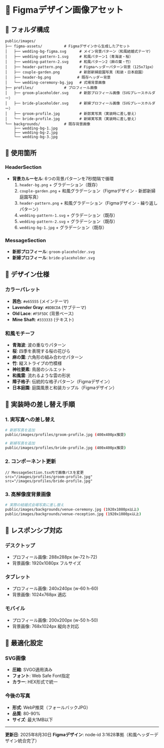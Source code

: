 # 🎨 Figmaデザイン画像アセット

## 📁 フォルダ構成

```
public/images/
├── figma-assets/          # Figmaデザインから生成したアセット
│   ├── wedding-bg-figma.svg      # メイン背景パターン（和風結婚式テーマ）
│   ├── wedding-pattern-1.svg     # 和風パターン1（青海波・桜）
│   ├── wedding-pattern-2.svg     # 和風パターン2（麻の葉・竹）
│   ├── header-pattern.png        # Figmaヘッダーパターン背景（125x71px）
│   ├── couple-garden.png         # 新郎新婦庭園写真（和装・日本庭園）
│   ├── header-bg.png            # 既存ヘッダー背景
│   └── wedding-ceremony-bg.jpg   # 式場背景画像
├── profiles/              # プロフィール画像
│   ├── groom-placeholder.svg     # 新郎プロフィール画像（SVGプレースホルダー）
│   ├── bride-placeholder.svg     # 新婦プロフィール画像（SVGプレースホルダー）
│   ├── groom-profile.jpg         # 新郎実写真（実装時に差し替え）
│   └── bride-profile.jpg         # 新婦実写真（実装時に差し替え）
└── backgrounds/           # 既存背景画像
    ├── wedding-bg-1.jpg
    ├── wedding-bg-2.jpg
    └── wedding-bg-3.jpg
```

## 🎯 使用箇所

### HeaderSection
- **背景カルーセル**: 6つの背景パターンを7秒間隔で循環
  1. `header-bg.png` + グラデーション（既存）
  2. `couple-garden.png` + 和風グラデーション（Figmaデザイン - 新郎新婦庭園写真）
  3. `header-pattern.png` + 和風グラデーション（Figmaデザイン - 繰り返しパターン）
  4. `wedding-pattern-1.svg` + グラデーション（既存）
  5. `wedding-pattern-2.svg` + グラデーション（既存）
  6. `wedding-bg-1.jpg` + グラデーション（既存）

### MessageSection
- **新郎プロフィール**: `groom-placeholder.svg`
- **新婦プロフィール**: `bride-placeholder.svg`

## 🎨 デザイン仕様

### カラーパレット
- **茜色**: `#e65555` (メインテーマ)
- **Lavender Gray**: `#BDBCDA` (サブテーマ)
- **Old Lace**: `#F5F5DC` (背景ベース)
- **Mine Shaft**: `#333333` (テキスト)

### 和風モチーフ
- **青海波**: 波の重なりパターン
- **桜**: 四季を表現する桜の花びら
- **麻の葉**: 六角形の組み合わせパターン
- **竹**: 縦ストライプの竹模様
- **神社要素**: 鳥居のシルエット
- **和風雲**: 流れるような雲の形状
- **障子格子**: 伝統的な格子パターン（Figmaデザイン）
- **日本庭園**: 庭園風景と和装カップル（Figmaデザイン）

## 🔄 実装時の差し替え手順

### 1. 実写真への差し替え
```bash
# 新郎写真を追加
public/images/profiles/groom-profile.jpg (400x400px推奨)

# 新婦写真を追加  
public/images/profiles/bride-profile.jpg (400x400px推奨)
```

### 2. コンポーネント更新
```tsx
// MessageSection.tsx内で画像パスを変更
src="/images/profiles/groom-profile.jpg"
src="/images/profiles/bride-profile.jpg"
```

### 3. 高解像度背景画像
```bash
# 実際の結婚式会場写真に差し替え
public/images/backgrounds/venue-ceremony.jpg (1920x1080px以上)
public/images/backgrounds/venue-reception.jpg (1920x1080px以上)
```

## 📱 レスポンシブ対応

### デスクトップ
- プロフィール画像: 288x288px (w-72 h-72)
- 背景画像: 1920x1080px フルサイズ

### タブレット
- プロフィール画像: 240x240px (w-60 h-60)
- 背景画像: 1024x768px 適応

### モバイル
- プロフィール画像: 200x200px (w-50 h-50)
- 背景画像: 768x1024px 縦向き対応

## 🎯 最適化設定

### SVG画像
- **圧縮**: SVGO適用済み
- **フォント**: Web Safe Font指定
- **カラー**: HEX形式で統一

### 今後の写真
- **形式**: WebP推奨（フォールバックJPG）
- **品質**: 80-90%
- **サイズ**: 最大1MB以下

---

**更新日**: 2025年8月30日
**Figmaデザイン**: node-id 3:1628準拠（和風ヘッダーデザイン統合完了）
